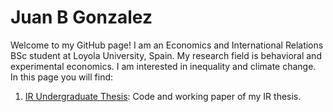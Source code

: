 # Juan B Gonzalez

Welcome to my GitHub page! I am an Economics and International Relations BSc student at Loyola University, Spain. My research field is behavioral and experimental economics. I am interested in inequality and climate change. In this page you will find: 

1. [IR Undergraduate Thesis](https://github.com/jbgb13/PredictorsCCP): Code and working paper of my IR thesis. 

